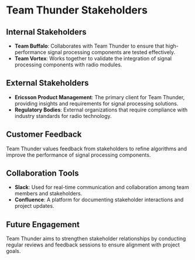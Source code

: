 # Team Thunder Stakeholders

## Internal Stakeholders
- **Team Buffalo**: Collaborates with Team Thunder to ensure that high-performance signal processing components are tested effectively.
- **Team Vortex**: Works together to validate the integration of signal processing components with radio modules.

## External Stakeholders
- **Ericsson Product Management**: The primary client for Team Thunder, providing insights and requirements for signal processing solutions.
- **Regulatory Bodies**: External organizations that require compliance with industry standards for radio technology.

## Customer Feedback
Team Thunder values feedback from stakeholders to refine algorithms and improve the performance of signal processing components.

## Collaboration Tools
- **Slack**: Used for real-time communication and collaboration among team members and stakeholders.
- **Confluence**: A platform for documenting stakeholder interactions and project updates.

## Future Engagement
Team Thunder aims to strengthen stakeholder relationships by conducting regular reviews and feedback sessions to ensure alignment with project goals. 